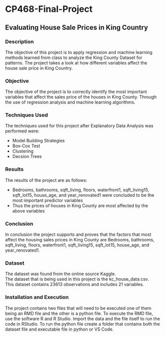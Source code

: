 # CP468-Final-Project

## Evaluating House Sale Prices in King Country

### Description  

The objective of this project is to apply regression and machine learning methods learned from class to analyze the King County Dataset for patterns. The project takes a look at how different variables affect the house sale price in King Country.  

### Objective 

The objective of the project is to correctly identify the most important variables that affect the sales price of the houses in King County. Through the use of regression analysis and machine learning algorithms. 

### Techniques Used 

The techniques used for this project after Explanatory Data Analysis was performed were:  

<ul>
  <li>Model Building Strategies</li>
  <li>Box-Cox Test</li>
  <li>Clustering</li>
  <li>Decsion Trees</li>
</ul>


### Results 

The results of the project are as follows:  
<ul> 
  <li>Bedrooms, bathrooms, sqft_living, floors, waterfront1, sqft_living15, sqft_lot15,
    house_age, and year_renovated1 were concluded to be the most important predictor variables </li>
  <li> Thus the prices of houses in King County are most affected by the above variables</li>
</ul>

### Conclusion 

In conclusion the project supports and proves that the factors that most affect the housing sales prices in King County are Bedrooms, bathrooms, sqft_living, floors, waterfront1, sqft_living15, sqft_lot15, house_age, and year_renovated1.

### Dataset 

The dataset was found from the online source Kaggle.  
The dataset that is being used in this project is the kc_house_data.csv.  
This dataset contains 23613 observations and includes 21 variables.  

### Installation and Execution 

The project contains two files that will need to be executed one of them being an RMD file and the other is a python file. To execute the RMD file, use the software R and R Studio. Import the data and the file itself to run the code in RStudio. To run the python file create a folder that contains both the dataset file and executable file in python or VS Code. 
 
 
 
